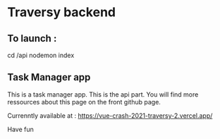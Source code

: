 # Traversy backend


## To launch :

cd /api
nodemon index

## Task Manager app

This is a task manager app. This is the api part.
You will find more ressources about this page on the front github page.

Currenntly available at :
https://vue-crash-2021-traversy-2.vercel.app/

Have fun
